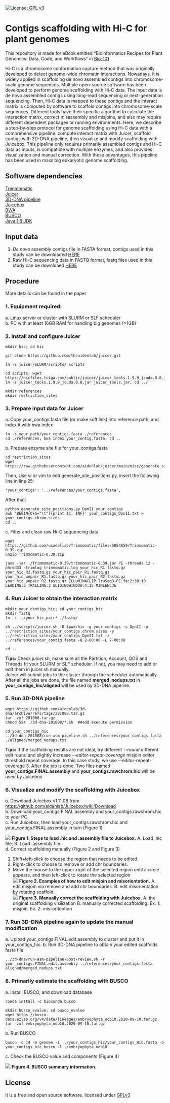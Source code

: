 [![License: GPL v3](https://img.shields.io/badge/License-GPL%20v3-blue.svg)](http://www.gnu.org/licenses/gpl-3.0)

# Contigs scaffolding with Hi-C for plant genomes
This repository is made for eBook entitled “Bioinformatics Recipes for Plant Genomics: Data, Code, and Workflows” in [Bio-101](https://cn.bio-protocol.org/bio101/default.aspx)

Hi-C is a chromosome conformation capture method that was originally developed to detect genome-wide chromatin interactions. Nowadays, it is widely applied in scaffolding de novo assembled contigs into chromosome-scale genome sequences. Multiple open-source software has been developed to perform genome scaffolding with Hi-C data. The input data is de novo assembled contigs using long-read sequencing or next-generation sequencing. Then, Hi-C data is mapped to these contigs and the interact matrix is computed by software to scaffold contigs into chromosome-scale sequences. Different tools have their specific algorithm to calculate the interaction matrix, correct misassembly and misjoins, and also may require different dependent packages or running environments. Here, we describe a step-by-step protocol for genome scaffolding using Hi-C data with a comprehensive pipeline: compute interact matrix with Juicer, scaffold contigs with 3D-DNA pipeline, then visualize and modify scaffolding with Juicebox. This pipeline only requires primarily assembled contigs and Hi-C data as inputs, is compatible with multiple enzymes, and also provides visualization and manual correction. With these advantages, this pipeline has been used in mass big eukaryotic genome scaffolding.

## Software dependencies
[Trimmomatic](http://www.usadellab.org/cms/?page=trimmomatic)  
[Juicer](https://github.com/aidenlab/juicer/)   
[3D-DNA pipeline](https://github.com/aidenlab/3d-dna)   
[Juicebox](https://github.com/aidenlab/Juicebox)   
[BWA](http://bio-bwa.sourceforge.net/)   
[BUSCO](https://gitlab.com/ezlab/busco)   
[Java 1.8 JDK](https://www.oracle.com/java/technologies/downloads/#java8)   

## Input data
1. _De novo_ assembly contigs file in FASTA format, contigs used in this study can be downloaded [HERE](https://zenodo.org/record/6383215#.YjzdkufMKCp)   
2. Raw Hi-C sequencing data in FASTQ format, fastq files used in this study can be downloaed [HERE]()

## Procedure
More details can be found in the paper

### 1. Equipment required:
a. Linux server or cluster with SLURM or SLF scheduler   
b. PC with at least 16GB RAM for handling big genomes (>1GB)
### 2. Install and configure Juicer
```
mkdir hic; cd hic

git clone https://github.com/theaidenlab/juicer.git

ln -s juicer/SLURM/scripts/ scripts

cd scripts; wget https://hicfiles.tc4ga.com/public/juicer/juicer_tools.1.9.9_jcuda.0.8.jar
ln -s juicer_tools.1.9.9_jcuda.0.8.jar juicer_tools.jar; cd ../

mkdir references
mkdir restriction_sites
```
### 3. Prepare input data for Juicer
a. Copy your_contigs.fasta file (or make soft link) into reference path, and index it with bwa index 
```
ln -s your_path/your_contigs.fasta ./references
cd ./references; bwa index your_contig.fasta; cd ..
```
b. Prepare enzyme site file for your_contigs.fasta
```
cd restriction_sites
wget https://raw.githubusercontent.com/aidenlab/juicer/main/misc/generate_site_positions.py
```
Then, Use vi or vim to edit generate_site_positions.py, insert the following line in line 25:
```
'your_contigs': '../references/your_contigs.fasta',
```
After that:
```
python generate_site_positions.py DpnII your_contigs
awk 'BEGIN{OFS="\t"}{print $1, $NF}' your_contigs_DpnII.txt > your_contigs.chrom.sizes
cd ..
```
c. Filter and clean raw Hi-C sequencing data
```
wget https://github.com/usadellab/Trimmomatic/files/5854859/Trimmomatic-0.39.zip
unzip Trimmomatic-0.39.zip

java -jar ./Trimmomatic-0.39/trimmomatic-0.39.jar PE -threads 12 -phred33 -trimlog trimmomatic.log your_hic_R1.fastq.gz your_hic_R2.fastq.gz your_hic_pair_R1.fastq.gz your_hic_unpair_R1.fastq.gz your_hic_pair_R2.fastq.gz your_hic_unpair_R2.fastq.gz ILLUMINACLIP:TruSeq3-PE.fa:2:30:10 LEADING:3 TRAILING:3 SLIDINGWINDOW:4:15 MINLEN:36
```
### 4. Run Juicer to obtain the interaction matrix
```
mkdir your_contigs_hic; cd your_contigs_hic
mkdir fastq
ln -s ../your_hic_pair* ./fastq/

sh ../scripts/juicer.sh -D $pwd/hic -g your_contigs -s DpnII -p ../restriction_sites/your_contigs.chrom.sizes -y ../restriction_sites/your_contigs_DpnII.txt -z ../references/your_contig.fasta -Q 2-00:00 -L 7-00:00

cd ..
```
__Tips:__ Check _juicer.sh_, make sure all the Partition, Account, QOS and Threads fit your SLURM or SLF scheduler. If not, you may need to add or edit them in juicer.sh manually.  
Juicer will submit jobs to the cluster through the scheduler automatically. After all the jobs are done, the file named __merged_nodups.txt__ in __your_contigs_hic/aligned__ will be used by 3D-DNA pipeline.

### 5. Run 3D-DNA pipeline
```
wget https://github.com/aidenlab/3d-dna/archive/refs/tags/201008.tar.gz
tar -zxf 201008.tar.gz
chmod 554 ./3d-dna-201008/*.sh  ##add execute permission

cd your_contigs_hic
../3d-dna-201008/run-asm-pipeline.sh ../references/your_contigs.fasta ./aligned/merged_nodups.txt
```
__Tips:__ If the scaffolding results are not ideal, try different _--round_ different edit round and slightly increase _--editor-repeat-coverage_ misjoin editor threshold repeat coverage. In this case study, we use --editor-repeat-coverage 3.
After the job is done. Two files named __your_contigs.FINAL.assembly__ and __your_contigs.rawchrom.hic__ will be used by Juicebox

### 6. Visualize and modify the scaffolding with Juicebox
a. Download Juicebox v1.11.08 from https://github.com/aidenlab/Juicebox/wiki/Download  
b. Download your_contigs.FINAL.assembly and your_contigs.rawchrom.hic to your PC  
c. Run Juicebox, then load  your_contigs.rawchrom.hic and  your_contigs.FINAL.assembly in turn (Figure 1)  

![](graphs/juicebox.jpg)
__Figure 1. Steps to load .hic and .assembly file to Juicebox.__ A. Load .hic file; B. Load .assembly file.   
d. Correct scaffolding manually (Figure 2 and Figure 3)   
1. Shift+left-click to choose the region that needs to be edited.   
2. Right-click to choose to remove or add chr boundaries.   
3. Move the mouse to the upper-right of the selected region until a circle appears, and then left-click to rotate the selected region   
![](graphs/juicebox_2-1.jpg)
__Figure 2. Examples of how to edit misjoin and misorientation.__ A. edit misjoin via remove and add chr boundaries. B. edit misorientation by rotating scaffold.  
![](graphs/juicebox_2.jpg)
__Figure 3. Manually correct the scaffolding with Juicebox.__ A. the original scaffolding visilization B. manually corrected scaffolding. Ex. 1: misjoin, Ex. 2: mis-oritention

### 7. Run 3D-DNA pipeline again to update the manual modification
a. Upload your_contigs.FINAL.edit.assembly to cluster and put it in your_contigs_hic.
b. Run 3D-DNA pipeline to obtain your edited scaffolds fasta file
```
../3d-dna/run-asm-pipeline-post-review.sh -r your_contigs.FINAL.edit.assembly ../references/your_contigs.fasta aligned/merged_nodups.txt
```
### 8. Primarily estimate the scaffolding with BUSCO
a. Install BUSCO, and download database
```
conda install -c bioconda busco

mkdir busco_evalue; cd busco_evalue
wget https://busco-data.ezlab.org/v4/data/lineages/embryophyta_odb10.2020-09-10.tar.gz
tar -zxf embryophyta_odb10.2020-09-10.tar.gz
```
b. Run BUSCO
```
busco -c 14 -m genome -i ../your_contigs_hic/your_contigs_HiC.fasta -o your_contigs_hic_busco -l ./embryophyta_odb10
```
c. Check the BUSCO value and components (Figure 4)

![](graphs/busco.jpg)
__Figure 4. BUSCO summary information.__
## License
It is a free and open source software, licensed under [GPLv3](https://github.com/github/choosealicense.com/blob/gh-pages/_licenses/gpl-3.0.txt)
